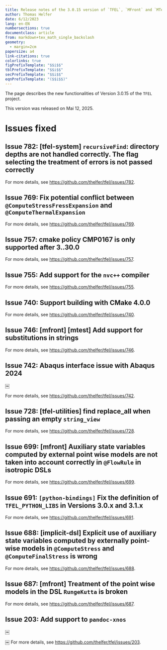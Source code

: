 ```yaml
---
title: Release notes of the 3.0.15 version of `TFEL`, `MFront` and `MTest`
author: Thomas Helfer
date: 6/12/2023
lang: en-EN
numbersections: true
documentclass: article
from: markdown+tex_math_single_backslash
geometry:
  - margin=2cm
papersize: a4
link-citations: true
colorlinks: true
figPrefixTemplate: "$$i$$"
tblPrefixTemplate: "$$i$$"
secPrefixTemplate: "$$i$$"
eqnPrefixTemplate: "($$i$$)"
---
```


The page describes the new functionalities of Version 3.0.15 of the
`TFEL` project.

This version was released on Mai 12, 2025.

# Issues fixed

## Issue 782: [tfel-system] `recursiveFind`: directory depths are not handled correctly. The flag selecting the treatment of errors is not passed correctly

For more details, see <https://github.com/thelfer/tfel/issues/782>.

## Issue 769: Fix potential conflict between `@ComputeStressFressExpansion` and `@ComputeThermalExpansion`

For more details, see <https://github.com/thelfer/tfel/issues/769>.

## Issue 757: cmake policy CMP0167 is only supported after 3..30.0

For more details, see <https://github.com/thelfer/tfel/issues/757>.

## Issue 755: Add support for the `nvc++` compiler

For more details, see <https://github.com/thelfer/tfel/issues/755>.

## Issue 740: Support building with CMake 4.0.0

For more details, see <https://github.com/thelfer/tfel/issues/740>.

## Issue 746: [mfront] [mtest] Add support for substitutions in strings

For more details, see <https://github.com/thelfer/tfel/issues/746>.

## Issue 742: Abaqus interface issue with Abaqus 2024
￼

For more details, see <https://github.com/thelfer/tfel/issues/742>.

## Issue 728: [tfel-utilities] find replace_all when passing an empty `string_view`

For more details, see <https://github.com/thelfer/tfel/issues/728>.

## Issue 699: [mfront] Auxiliary state variables computed by external point wise models are not taken into account correctly in `@FlowRule` in isotropic DSLs

For more details, see <https://github.com/thelfer/tfel/issues/699>.

## Issue 691: `[python-bindings]` Fix the definition of `TFEL_PYTHON_LIBS` in Versions 3.0.x and 3.1.x

For more details, see <https://github.com/thelfer/tfel/issues/691>.

## Issue 688: [implicit-dsl] Explicit use of auxiliary state variables computed by externally point-wise models in `@ComputeStress` and `@ComputeFinalStress` is wrong

For more details, see <https://github.com/thelfer/tfel/issues/688>.

## Issue 687: [mfront] Treatment of the point wise models in the DSL `RungeKutta` is broken

For more details, see <https://github.com/thelfer/tfel/issues/687>.

## Issue 203: Add support to `pandoc-xnos`
￼

￼
For more details, see <https://github.com/thelfer/tfel/issues/203>.